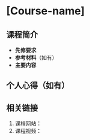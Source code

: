 # [Course-name]

## 课程简介

- **先修要求**
- **参考材料**（如有）
- **主要内容**

## 个人心得（如有）

## 相关链接

1. 课程网站：
2. 课程视频：